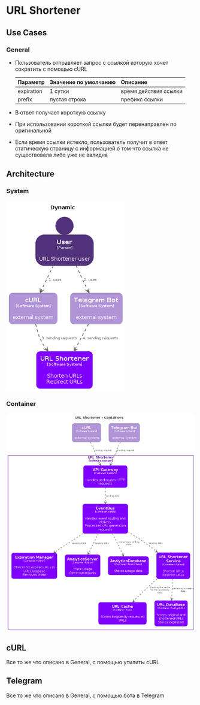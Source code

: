 # URL Shortener

## Use Cases

### General

* Пользователь отправляет запрос с ссылкой которую хочет сократить c помощью cURL

  Параметр|Значение по умолчанию|Описание
  -|-|-
  expiration | 1 сутки | время действия ссылки
  prefix | пустая строка | префикс ссылки

* В ответ получает короткую ссылку
* При использовании короткой ссылки будет перенаправлен по оригинальной
* Если время ссылки истекло, пользователь получит в ответ статическую страницу с информацией о том что ссылка не существовала либо уже не валидна

## Architecture

### System 

![System](architecture/diagrams/structurizr-Dynamic-001.png)

### Container

![Container](architecture/diagrams/structurizr-Container-001.png)

## cURL

Все то же что описано в General, с помощью утилиты cURL

## Telegram

Все то же что описано в General, с помощью бота в Telegram
